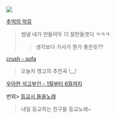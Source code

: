#  

![](https://user-images.githubusercontent.com/71762478/99139130-7aea3600-2679-11eb-9cf1-93f8eeb57a37.png)   


[추억의 악뮤](https://youtu.be/kU-95UVp3VE)   
> 썸넬 내가 만들어두 더 잘만들겟다 ㅋㅋㅋ  
>> 생각보다 가사가 뭔가 좋은듯??  
  
  
[crush - sofa](https://youtu.be/DbryieXEKIY)    
> 오늘자 맹고의 추천곡 !__!  


[우아한 석고부인 - 1월부터 6월까지](https://youtu.be/Y2KklW6j7Tc)  
  
   
   

번외>
[등교시 들을노래](https://youtu.be/9-o_2_sDwwI)  
> 내일 등교하는 친구들 등교노래~  

  
